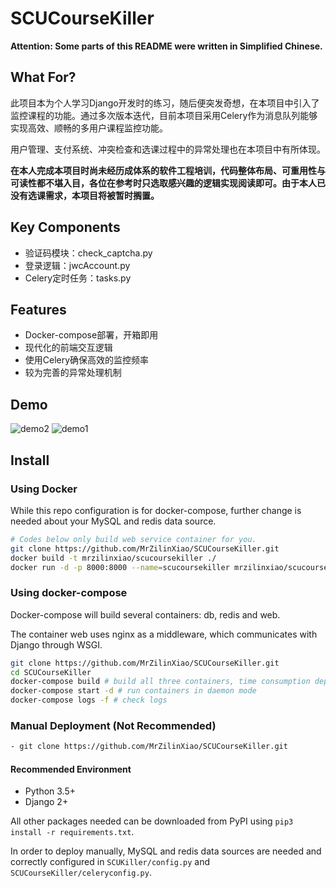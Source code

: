 # SCUCourseKiller

**Attention: Some parts of this README were written in Simplified Chinese.**

## What For?

此项目本为个人学习Django开发时的练习，随后便突发奇想，在本项目中引入了监控课程的功能。通过多次版本迭代，目前本项目采用Celery作为消息队列能够实现高效、顺畅的多用户课程监控功能。

用户管理、支付系统、冲突检查和选课过程中的异常处理也在本项目中有所体现。

**在本人完成本项目时尚未经历成体系的软件工程培训，代码整体布局、可重用性与可读性都不堪入目，各位在参考时只选取感兴趣的逻辑实现阅读即可。由于本人已没有选课需求，本项目将被暂时搁置。**

## Key Components

- 验证码模块：check_captcha.py
- 登录逻辑：jwcAccount.py
- Celery定时任务：tasks.py

## Features
- Docker-compose部署，开箱即用
- 现代化的前端交互逻辑
- 使用Celery确保高效的监控频率
- 较为完善的异常处理机制

## Demo
![demo2](https://upyun.mrxiao.net/img/2.png)
![demo1](https://upyun.mrxiao.net/img/1.png)
## Install
### Using Docker
While this repo configuration is for docker-compose, further change is needed about your MySQL and redis data source.

```bash
# Codes below only build web service container for you.
git clone https://github.com/MrZilinXiao/SCUCourseKiller.git
docker build -t mrzilinxiao/scucoursekiller ./
docker run -d -p 8000:8000 --name=scucoursekiller mrzilinxiao/scucoursekiller
```
### Using docker-compose

Docker-compose will build several containers: db, redis and web. 

The container web uses nginx as a middleware, which communicates with Django through WSGI.

```bash
git clone https://github.com/MrZilinXiao/SCUCourseKiller.git
cd SCUCourseKiller
docker-compose build # build all three containers, time consumption depending on device
docker-compose start -d # run containers in daemon mode
docker-compose logs -f # check logs
```

### Manual Deployment (Not Recommended)

```bash
- git clone https://github.com/MrZilinXiao/SCUCourseKiller.git
```

#### Recommended Environment
- Python 3.5+
- Django 2+

All other packages needed can be downloaded from PyPI using `pip3 install -r requirements.txt`.

In order to deploy manually, MySQL and redis data sources are needed and correctly configured in `SCUKiller/config.py` and `SCUCourseKiller/celeryconfig.py`.
